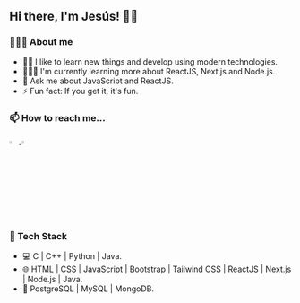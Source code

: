## Hi there, I'm Jesús! 👋🏽

### 🧑🏽‍🦱 About me
* 🙌🏽 I like to learn new things and develop using modern technologies.
* 🧑🏽‍💻 I'm currently learning more about ReactJS, Next.js and Node.js.
* 💬 Ask me about JavaScript and ReactJS.
* ⚡ Fun fact: If you get it, it's fun.

### 📫 How to reach me...
<a href="https://www.linkedin.com/in/jesusvalerog/" rel="nofollow">
    <img src="https://img.icons8.com/fluency/48/000000/linkedin.png" width="3.5%" />
</a>

<a href="mailto:valerojesusg@gmail.com" rel="nofollow">
    <img src="https://img.icons8.com/color/48/000000/gmail-new.png" width="3.5%" />
</a>

### 📝 Tech Stack
* 💻 C | C++ | Python | Java.
* 🌐 HTML | CSS | JavaScript | Bootstrap | Tailwind CSS | ReactJS | Next.js | Node.js | Java.
* 📂 PostgreSQL | MySQL | MongoDB.

